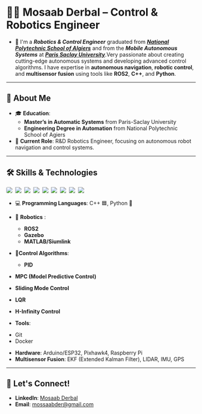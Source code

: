 # 👨‍💻 Mosaab Derbal – Control & Robotics Engineer

- 🏢 I'm a ***Robotics & Control Engineer*** graduated from ***<a href = "https://www.enp.edu.dz/en/"> National Polytechnic School of Algiers</a>*** and from the ***Mobile Autonomous Systems*** at ***<a href = "https://www.universite-paris-saclay.fr/">Paris Saclay University</a>***.Very passionate about creating cutting-edge autonomous systems and developing advanced control algorithms. I have expertise in **autonomous navigation**, **robotic control**, and **multisensor fusion** using tools like **ROS2**, **C++**, and **Python**.

---

## 🚀 About Me

- 🎓 **Education**:
  - **Master’s in Automatic Systems** from Paris-Saclay University  
  - **Engineering Degree in Automation** from National Polytechnic School of Agiers
- 💼 **Current Role**: R&D Robotics Engineer, focusing on autonomous robot navigation and control systems.

---

## 🛠 Skills & Technologies
<img src="https://img.shields.io/badge/Python-3776AB?style=for-the-badge&logo=python&logoColor=white" style="border-radius: 20%;">&nbsp;
<img src="https://img.shields.io/badge/C%2B%2B-00599C?style=for-the-badge&logo=c%2B%2B&logoColor=white">&nbsp;
<img src="https://img.shields.io/badge/ROS2-22314E?style=for-the-badge&logo=ros&logoColor=white">&nbsp;
<img src="https://img.shields.io/badge/Gazebo-9B48AA?style=for-the-badge&logo=gazebo&logoColor=white">&nbsp;
<img src="https://img.shields.io/badge/Matlab-0076A8?style=for-the-badge&logo=mathworks&logoColor=white">&nbsp;
<img src="https://img.shields.io/badge/Simulink-0076A8?style=for-the-badge&logo=simulink&logoColor=white">&nbsp;
<img src="https://img.shields.io/badge/Git-E44C30?style=for-the-badge&logo=git&logoColor=white">&nbsp;
<img src="https://img.shields.io/badge/Docker-2496ED?style=for-the-badge&logo=docker&logoColor=white">&nbsp;
<img src="https://img.shields.io/badge/Ubuntu-E95420?style=for-the-badge&logo=ubuntu&logoColor=white">&nbsp;

- 💻 **Programming Languages**: C++ 🟦, Python 🐍
- 🤖 **Robotics** :
  - **ROS2**
  - **Gazebo**
  - **MATLAB/Siumlink**

- 🤖**Control Algorithms**:
  - **PID**
- **MPC (Model Predictive Control)**
- **Sliding Mode Control**
- **LQR**
- **H-Infinity Control**
-  **Tools**:
* Git
* Docker
- **Hardware**: Arduino/ESP32, Pixhawk4, Raspberry Pi
- **Multisensor Fusion**: EKF (Extended Kalman Filter), LIDAR, IMU, GPS


---

## 🤝 Let's Connect!

- **LinkedIn**: [Mosaab Derbal](https://dz.linkedin.com/in/mosaab-derbal-6513801ba)
- **Email**: mossaabder@gmail.com
